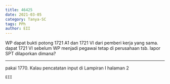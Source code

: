 ```yaml
---
title: 46425
date: 2021-03-05
category: Tanya-SC
tags: PPh
author: EII
---
```


WP dapat bukti potong 1721 A1 dan 1721 VI dari pemberi kerja yang sama. dapat 1721 VI sebelum WP menjadi pegawai tetap di perusahaan tsb. lapor SPT dilaporkan dimana?

---

pakai 1770. Kalau pencatatan input di Lampiran I halaman 2

`EII`
